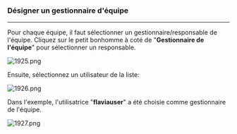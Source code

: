 ### Désigner un gestionnaire d'équipe
---

Pour chaque équipe, il faut sélectionner un gestionnaire/responsable de l'équipe. Cliquez sur le petit bonhomme à coté de "**Gestionnaire de l'équipe**" pour sélectionner un responsable.

![1925.png](http://www.claroline.net/uploads/custom/images/1925.png)

Ensuite, sélectionnez un utilisateur de la liste:

![1926.png](http://www.claroline.net/uploads/custom/images/1926.png)

Dans l'exemple, l'utilisatrice "**flaviauser**" a été choisie comme gestionnaire de l'équipe.

![1927.png](http://www.claroline.net/uploads/custom/images/1927.png)
